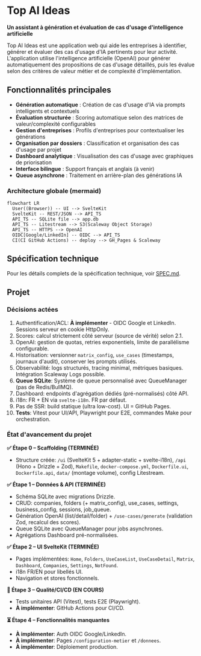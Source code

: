 # Top AI Ideas

**Un assistant à génération et évaluation de cas d'usage d'intelligence artificielle**

Top AI Ideas est une application web qui aide les entreprises à identifier, générer et évaluer des cas d'usage d'IA pertinents pour leur activité. L'application utilise l'intelligence artificielle (OpenAI) pour générer automatiquement des propositions de cas d'usage détaillés, puis les évalue selon des critères de valeur métier et de complexité d'implémentation.

## Fonctionnalités principales

- **Génération automatique** : Création de cas d'usage d'IA via prompts intelligents et contextuels
- **Évaluation structurée** : Scoring automatique selon des matrices de valeur/complexité configurables
- **Gestion d'entreprises** : Profils d'entreprises pour contextualiser les générations
- **Organisation par dossiers** : Classification et organisation des cas d'usage par projet
- **Dashboard analytique** : Visualisation des cas d'usage avec graphiques de priorisation
- **Interface bilingue** : Support français et anglais (à venir)
- **Queue asynchrone** : Traitement en arrière-plan des générations IA

### Architecture globale (mermaid)

```mermaid
flowchart LR
  User((Browser)) -- UI --> SvelteKit
  SvelteKit -- REST/JSON --> API_TS
  API_TS -- SQLite file --> app.db
  API_TS -- Litestream --> S3(Scaleway Object Storage)
  API_TS -- HTTPS --> OpenAI
  OIDC[Google/LinkedIn] -- OIDC --> API_TS
  CI(CI GitHub Actions) -- deploy --> GH_Pages & Scaleway
```


## Spécification technique

Pour les détails complets de la spécification technique, voir [SPEC.md](SPEC.md).

## Projet

### Décisions actées

1. Authentification/ACL: **À implémenter** - OIDC Google et LinkedIn. Sessions serveur en cookie HttpOnly.
2. Scores: calcul strictement côté serveur (source de vérité) selon 2.1.
3. OpenAI: gestion de quotas, retries exponentiels, limite de parallélisme configurable.
4. Historisation: versionner `matrix_config`, `use_cases` (timestamps, journaux d'audit), conserver les prompts utilisés.
5. Observabilité: logs structurés, tracing minimal, métriques basiques. Intégration Scaleway Logs possible.
6. **Queue SQLite**: Système de queue personnalisé avec QueueManager (pas de Redis/BullMQ).
7. Dashboard: endpoints d'agrégation dédiés (pré-normalisés) côté API.
8. i18n: FR + EN via `svelte-i18n`. FR par défaut.
9. Pas de SSR: build statique (ultra low-cost). UI = GitHub Pages.
10. **Tests**: Vitest pour UI/API, Playwright pour E2E, commandes Make pour orchestration.


### État d'avancement du projet

**✅ Étape 0 – Scaffolding (TERMINÉE)**
- Structure créée: `/ui` (SvelteKit 5 + adapter-static + svelte-i18n), `/api` (Hono + Drizzle + Zod), `Makefile`, `docker-compose.yml`, `Dockerfile.ui`, `Dockerfile.api`, `data/` (montage volume), config Litestream.

**✅ Étape 1 – Données & API (TERMINÉE)**
- Schéma SQLite avec migrations Drizzle.
- CRUD: companies, folders (+ matrix_config), use_cases, settings, business_config, sessions, job_queue.
- Génération OpenAI (list/detail/folder) + `/use-cases/generate` (validation Zod, recalcul des scores).
- Queue SQLite avec QueueManager pour jobs asynchrones.
- Agrégations Dashboard pré-normalisées.

**✅ Étape 2 – UI SvelteKit (TERMINÉE)**
- Pages implémentées: `Home`, `Folders`, `UseCaseList`, `UseCaseDetail`, `Matrix`, `Dashboard`, `Companies`, `Settings`, `NotFound`.
- i18n FR/EN pour libellés UI.
- Navigation et stores fonctionnels.

**🔄 Étape 3 – Qualité/CI/CD (EN COURS)**
- Tests unitaires API (Vitest), tests E2E (Playwright).
- **À implémenter**: GitHub Actions pour CI/CD.

**⏳ Étape 4 – Fonctionnalités manquantes**
- **À implémenter**: Auth OIDC Google/LinkedIn.
- **À implémenter**: Pages `/configuration-metier` et `/donnees`.
- **À implémenter**: Déploiement production.


